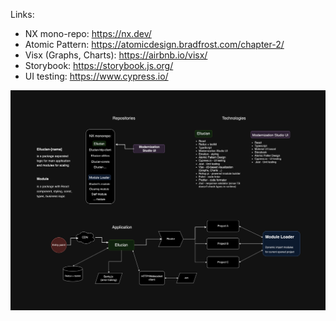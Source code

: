 Links:
- NX mono-repo: https://nx.dev/
- Atomic Pattern: https://atomicdesign.bradfrost.com/chapter-2/
- Visx (Graphs, Charts): https://airbnb.io/visx/
- Storybook: https://storybook.js.org/
- UI testing: https://www.cypress.io/

![Ell drawio](https://github.com/denyskozak/ell/blob/main/Ell.drawio-1.png)

